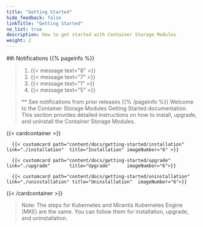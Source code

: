```yaml
---
title: "Getting Started" 
hide_feedback: false
linkTitle: "Getting Started"
no_list: true
description: How to get started with Container Storage Modules
weight: 2
---
```

##ℹ️ Notifications
{{% pageinfo %}}
> 1. <span><span/>{{< message text="8" >}}
> 2. <span><span/>{{< message text="7" >}}
> 3. <span><span/>{{< message text="1" >}}
> 4. <span><span/>{{< message text="5" >}}

> \** See notifications from prior releases
{{% /pageinfo %}}
Welcome to the Container Storage Modules Getting Started documentation. This section provides detailed instructions on how to install, upgrade, and uninstall the Container Storage Modules.

{{< cardcontainer >}}

      {{< customcard path="content/docs/getting-started/installation"  link="./installation"  title="Installation" imageNumber="6" >}} 

      {{< customcard path="content/docs/getting-started/upgrade"       link="./upgrade"       title="Upgrade"      imageNumber="6">}}

      {{< customcard path="content/docs/getting-started/uninstallation" link="./uninstallation" title="Uninstallation"  imageNumber="6">}}

{{< /cardcontainer >}} 

>Note: The steps for Kubernetes and Mirantis Kubernetes Engine (MKE) are the same. You can follow them for installation, upgrade, and uninstallation.
